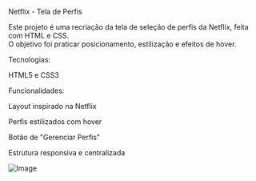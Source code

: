 Netflix - Tela de Perfis 

Este projeto é uma recriação da tela de seleção de perfis da Netflix, feita com HTML e CSS.  
O objetivo foi praticar posicionamento, estilização e efeitos de hover.

Tecnologias:

HTML5 e CSS3

Funcionalidades:

Layout inspirado na Netflix

Perfis estilizados com hover

Botão de "Gerenciar Perfis"

Estrutura responsiva e centralizada

![Image](https://github.com/user-attachments/assets/058c0c0e-9f4a-4378-92f8-a43652f497c7)
